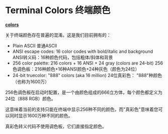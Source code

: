 # Terminal Colors 终端颜色

**[colors](https://github.com/termstandard/colors)**

关于终端颜色存在普遍的混淆。这是我们目前拥有的：

- Plain ASCII 普通ASCII
- ANSI escape codes: 16 color codes with bold/italic and background
  ANSI转义码：16种颜色代码，包括粗体/斜体和背景
- 256 color palette: 216 colors + 16 ANSI + 24 gray (colors are 24-bit)
  256色调色板：216种颜色+16种ANSI颜色+24种灰色（颜色为24位）
- 24-bit truecolor: "888" colors (aka 16 million)
  24位真彩色： "888"种颜色（也称为1600万）

256色调色板在启动时配置，是一个由颜色组成的666立方体，每个颜色都定义为24位（888 RGB）颜色。

这意味着当前的支持只能在终端中显示256种不同的颜色，而"真彩色"意味着您可以同时显示1600万种不同的颜色。

真彩色转义代码不使用调色板，它们直接指定颜色。

